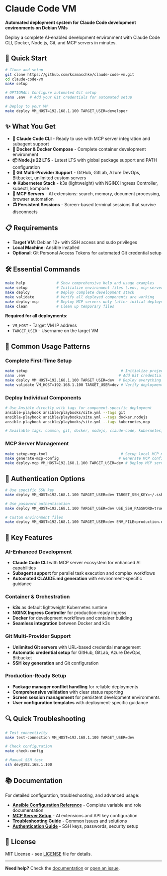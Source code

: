 # Claude Code VM

**Automated deployment system for Claude Code development environments on Debian VMs**

Deploy a complete AI-enabled development environment with Claude Code CLI, Docker, Node.js, Git, and MCP servers in minutes.

## 🚀 Quick Start

```bash
# Clone and setup
git clone https://github.com/ksamaschke/claude-code-vm.git
cd claude-code-vm
make setup

# OPTIONAL: Configure automated Git setup
nano .env  # Add your Git credentials for automated setup

# Deploy to your VM
make deploy VM_HOST=192.168.1.100 TARGET_USER=developer
```

## ✨ What You Get

- **🤖 Claude Code CLI** - Ready to use with MCP server integration and subagent support
- **🐳 Docker & Docker Compose** - Complete container development environment
- **📦 Node.js 22 LTS** - Latest LTS with global package support and PATH configuration
- **🔐 Git Multi-Provider Support** - GitHub, GitLab, Azure DevOps, Bitbucket, unlimited custom servers
- **☸️ Kubernetes Stack** - k3s (lightweight) with NGINX Ingress Controller, kubectl, kompose
- **🧠 MCP Servers** - AI extensions: search, memory, document processing, browser automation
- **📺 Persistent Sessions** - Screen-based terminal sessions that survive disconnects

## 📋 Requirements

- **Target VM**: Debian 12+ with SSH access and sudo privileges
- **Local Machine**: Ansible installed
- **Optional**: Git Personal Access Tokens for automated Git credential setup

## 🛠️ Essential Commands

```bash
make help              # Show comprehensive help and usage examples
make setup             # Initialize environment files (.env, mcp-servers.json)
make deploy            # Deploy complete development stack
make validate          # Verify all deployed components are working
make deploy-mcp        # Deploy MCP servers only (after initial deployment)
make clean             # Clean up temporary files
```

**Required for all deployments:**
- `VM_HOST` - Target VM IP address 
- `TARGET_USER` - Username on the target VM

## 🎯 Common Usage Patterns

### Complete First-Time Setup
```bash
make setup                                          # Initialize project
nano .env                                          # Add Git credentials (optional)
make deploy VM_HOST=192.168.1.100 TARGET_USER=dev  # Deploy everything
make validate VM_HOST=192.168.1.100 TARGET_USER=dev # Verify deployment
```

### Deploy Individual Components
```bash
# Use Ansible directly with tags for component-specific deployment
ansible-playbook ansible/playbooks/site.yml --tags git
ansible-playbook ansible/playbooks/site.yml --tags docker,nodejs
ansible-playbook ansible/playbooks/site.yml --tags kubernetes,mcp

# Available tags: common, git, docker, nodejs, claude-code, kubernetes, mcp
```

### MCP Server Management
```bash
make setup-mcp-tool                                 # Setup local MCP management
make generate-mcp-config                           # Generate MCP configuration
make deploy-mcp VM_HOST=192.168.1.100 TARGET_USER=dev # Deploy MCP servers
```

## 🔧 Authentication Options

```bash
# Use specific SSH key
make deploy VM_HOST=192.168.1.100 TARGET_USER=dev TARGET_SSH_KEY=~/.ssh/custom_key

# Use password authentication
make deploy VM_HOST=192.168.1.100 TARGET_USER=dev USE_SSH_PASSWORD=true SSH_PASSWORD=mypass

# Custom environment files
make deploy VM_HOST=192.168.1.100 TARGET_USER=dev ENV_FILE=production.env
```

## 🌟 Key Features

### AI-Enhanced Development
- **Claude Code CLI** with MCP server ecosystem for enhanced AI capabilities
- **Subagent support** for parallel task execution and complex workflows
- **Automated CLAUDE.md generation** with environment-specific guidance

### Container & Orchestration
- **k3s** as default lightweight Kubernetes runtime
- **NGINX Ingress Controller** for production-ready ingress
- **Docker** for development workflows and container building
- **Seamless integration** between Docker and k3s

### Git Multi-Provider Support
- **Unlimited Git servers** with URL-based credential management
- **Automatic credential setup** for GitHub, GitLab, Azure DevOps, Bitbucket
- **SSH key generation** and Git configuration

### Production-Ready Setup
- **Package manager conflict handling** for reliable deployments
- **Comprehensive validation** with clear status reporting
- **Screen session management** for persistent development environments
- **User configuration templates** with deployment-specific guidance

## 🔍 Quick Troubleshooting

```bash
# Test connectivity
make test-connection VM_HOST=192.168.1.100 TARGET_USER=dev

# Check configuration
make check-config

# Manual SSH test
ssh dev@192.168.1.100
```

## 📚 Documentation

For detailed configuration, troubleshooting, and advanced usage:

- **[Ansible Configuration Reference](docs/ansible-configuration.md)** - Complete variable and role documentation
- **[MCP Server Setup](docs/components-mcp.md)** - AI extensions and API key configuration
- **[Troubleshooting Guide](docs/troubleshooting.md)** - Common issues and solutions
- **[Authentication Guide](docs/authentication.md)** - SSH keys, passwords, security setup

## 📄 License

MIT License - see [LICENSE](LICENSE) file for details.

---

**Need help?** Check the [documentation](docs/) or [open an issue](../../issues).